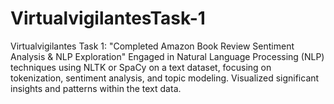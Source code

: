 # VirtualvigilantesTask-1
Virtualvigilantes Task 1: "Completed Amazon Book Review Sentiment Analysis &amp; NLP Exploration"  Engaged in Natural Language Processing (NLP) techniques using NLTK or SpaCy on a text dataset, focusing on tokenization, sentiment analysis, and topic modeling. Visualized significant insights and patterns within the text data.  
